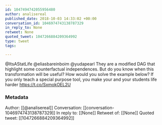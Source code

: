 ```yaml
---
id: 1047494742055956480
author: analisereal
published_date: 2018-10-03 14:33:02 +00:00
conversation_id: 1046974743138787329
in_reply_to: None
retweet: None
quoted_tweet: 1047266884209364992
type: tweet
tags:

---
```


@ItsAStatLife @eliasbareinboim @yudapearl They are a modified DAG that highlight some counterfactual independences. But do you know when this transformation will be useful? How would you solve the example below? If you only teach a special purpose tool, you make your and your students life harder https://t.co/SxmokOEL2U

### Metadata

Author: [[@analisereal]]
Conversation: [[conversation-1046974743138787329]]
In reply to: [[None]]
Retweet of: [[None]]
Quoted tweet: [[1047266884209364992]]
